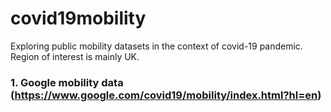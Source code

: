 # covid19mobility
Exploring public mobility datasets in the context of covid-19 pandemic.
Region of interest is mainly UK. 

### 1. Google mobility data (https://www.google.com/covid19/mobility/index.html?hl=en)
